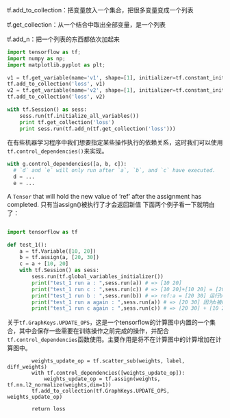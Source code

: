 

tf.add_to_collection：把变量放入一个集合，把很多变量变成一个列表

tf.get_collection：从一个结合中取出全部变量，是一个列表

tf.add_n：把一个列表的东西都依次加起来

```python
import tensorflow as tf;  
import numpy as np;  
import matplotlib.pyplot as plt;  
 
v1 = tf.get_variable(name='v1', shape=[1], initializer=tf.constant_initializer(0))
tf.add_to_collection('loss', v1)
v2 = tf.get_variable(name='v2', shape=[1], initializer=tf.constant_initializer(2))
tf.add_to_collection('loss', v2)
 
with tf.Session() as sess:
	sess.run(tf.initialize_all_variables())
	print tf.get_collection('loss')
	print sess.run(tf.add_n(tf.get_collection('loss')))
```



在有些机器学习程序中我们想要指定某些操作执行的依赖关系，这时我们可以使用`tf.control_dependencies()`来实现。 

```python
with g.control_dependencies([a, b, c]):
  # `d` and `e` will only run after `a`, `b`, and `c` have executed.
  d = ...
  e = ...
```





A `Tensor` that will hold the new value of ‘ref’ after the assignment has completed. 只有当assign()被执行了才会返回新值 下面两个例子看一下就明白了：

```python

import tensorflow as tf
 
def test_1():
    a = tf.Variable([10, 20])
    b = tf.assign(a, [20, 30])
    c = a + [10, 20]
    with tf.Session() as sess:
        sess.run(tf.global_variables_initializer())
        print("test_1 run a : ",sess.run(a)) # => [10 20] 
        print("test_1 run c : ",sess.run(c)) # => [10 20]+[10 20] = [20 40] 因为b没有被run所以a还是[10 20]
        print("test_1 run b : ",sess.run(b)) # => ref:a = [20 30] 运行b，对a进行assign
        print("test_1 run a again : ",sess.run(a)) # => [20 30] 因为b被run过了，所以a为[20 30]
        print("test_1 run c again : ",sess.run(c)) # => [20 30] + [10 20] = [30 50] 因为b被run过了，所以a为[20,30], 那么c就是[30 50]

```



关于`tf.GraphKeys.UPDATE_OPS`，这是一个tensorflow的计算图中内置的一个集合，其中会保存一些需要在训练操作之前完成的操作，并配合`tf.control_dependencies`函数使用。主要作用是将不在计算图中的计算增加在计算图中。

```
        weights_update_op = tf.scatter_sub(weights, label, diff_weights)
        with tf.control_dependencies([weights_update_op]):
            weights_update_op = tf.assign(weights, tf.nn.l2_normalize(weights,dim=1))
        tf.add_to_collection(tf.GraphKeys.UPDATE_OPS, weights_update_op)
        
        return loss
```



